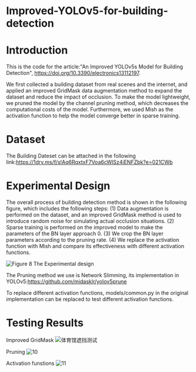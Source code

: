 # Improved-YOLOv5-for-building-detection

# Introduction
This is the code for the article:"An Improved YOLOv5s Model for Building Detection", https://doi.org/10.3390/electronics13112197.

We first collected a building dataset from real scenes and the internet, and applied an improved GridMask data augmentation method to expand the dataset and reduce the impact of occlusion. To make the model lightweight, we pruned the model by the channel pruning method, which decreases the computational costs of the model. Furthermore, we used Mish as the activation function to help the model converge better in sparse training.

# Dataset
The Building Dateset can be attached in the following link:https://1drv.ms/f/s!Aq6RqxtxF7Voa6cWISz4iENFZbk?e=021CWb

# Experimental Design
The overall process of building detection method is shown in the following figure, which includes the following steps: (1) Data augmentation is performed on the dataset, and an improved GridMask method is used to introduce random noise for simulating actual occlusion situations. (2) Sparse training is performed on the improved model to make the parameters of the BN layer approach 0. (3) We crop the BN layer parameters according to the pruning rate. (4) We replace the activation function with Mish and compare its effectiveness with different activation functions.

![Figure  8 The Experimental design](https://github.com/ccfs-cup/Improved-YOLOv5-for-building-detection/assets/172787005/9ebc8f37-6639-454d-9b85-4e0c5531329b)

The Pruning method we use is Network Slimming, its implementation in YOLOv5:https://github.com/midasklr/yolov5prune

To replace different activation functions, models/common.py in the original implementation can be replaced to test different activation functions.

# Testing Results
Improved GridMask
![体育馆遮挡测试](https://github.com/ccfs-cup/Improved-YOLOv5-for-building-detection/assets/172787005/ab3b144a-540b-4081-9e7d-86573d7c728c)

Pruning
![10](https://github.com/ccfs-cup/Improved-YOLOv5-for-building-detection/assets/172787005/a3c8a25c-3681-4cff-8724-243228aaae12)

Activation funstions
![11](https://github.com/ccfs-cup/Improved-YOLOv5-for-building-detection/assets/172787005/44554e2a-bb18-44c9-9fdb-f4dd480f3287)




